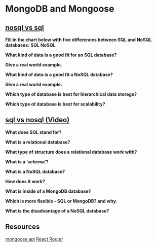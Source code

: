 # MongoDB and Mongoose

## [nosql vs sql](https://www.thegeekstuff.com/2014/01/sql-vs-nosql-db/?utm_source=tuicool)
**Fill in the chart below with five differences between SQL and NoSQL databases:**
**SQL	NoSQL**
 	 
**What kind of data is a good fit for an SQL database?**


**Give a real world example.**


**What kind of data is a good fit a NoSQL database?**


**Give a real world example.**


**Which type of database is best for hierarchical data storage?**


**Which type of database is best for scalability?**

## [sql vs nosql (Video)](https://www.youtube.com/watch?v=ZS_kXvOeQ5Y)
**What does SQL stand for?**


**What is a relational database?**


**What type of structure does a relational database work with?**


**What is a ‘schema’?**


**What is a NoSQL database?**


**How does it work?**


**What is inside of a MongoDB database?**


**Which is more flexible - SQL or MongoDB? and why.**


**What is the disadvantage of a NoSQL database?**


## Resources
[mongoose api](https://mongoosejs.com/docs/api/model.html#Model)
[React Router](https://reactrouter.com/en/6.20.1/router-components/browser-router)